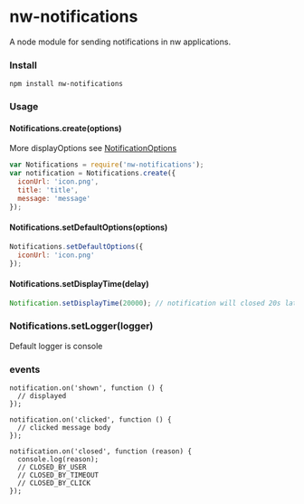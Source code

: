 # nw-notifications
A node module for sending notifications in nw applications.

### Install
```
npm install nw-notifications
```

### Usage

#### Notifications.create(options)

More displayOptions see [NotificationOptions](https://developer.chrome.com/extensions/notifications#type-NotificationOptions)

```javascript
var Notifications = require('nw-notifications');
var notification = Notifications.create({
  iconUrl: 'icon.png',
  title: 'title',
  message: 'message'
});
```

#### Notifications.setDefaultOptions(options)


```javascript
Notifications.setDefaultOptions({
  iconUrl: 'icon.png'
});
```

#### Notifications.setDisplayTime(delay)
```javascript
Notification.setDisplayTime(20000); // notification will closed 20s later;
```

### Notifications.setLogger(logger)
Default logger is console

### events

```
notification.on('shown', function () {
  // displayed
});

notification.on('clicked', function () {
  // clicked message body
});

notification.on('closed', function (reason) {
  console.log(reason); 
  // CLOSED_BY_USER
  // CLOSED_BY_TIMEOUT
  // CLOSED_BY_CLICK
});

```

